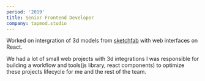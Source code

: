 ```yaml
---
period: '2019'
title: Senior Frontend Developer
company: tapmod.studio
---
```


Worked on intergration of 3d models from [sketchfab](https://sketchfab.com/) with web interfaces on React.

We had a lot of small web projects with 3d integrations I was responsible for building a workflow and tools(js library, react components) to optimize these projects lifecycle for me and the rest of the team.
